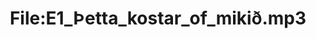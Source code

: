 ---
title: File:E1_Þetta_kostar_of_mikið.mp3
recording of: Þetta kostar of mikið.
reading speed: slow
speaker: E
license: CC0
---